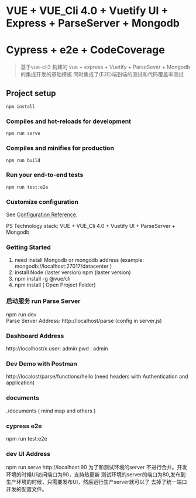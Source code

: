 <!--
 * @Author: Json.Xu
 * @Date: 2019-12-21 14:51:07
 * @LastEditTime: 2022-07-16 01:38:50
 * @LastEditors: Json.Xu
 * @Description: 
 * @FilePath: \vue_vuetify_parseserver\README.md
 -->
# VUE + VUE_Cli 4.0 + Vuetify UI + Express + ParseServer + Mongodb 
# Cypress + e2e + CodeCoverage 
> 基于vue-cli3 构建的 vue + express + Vuetify + ParseSever + Mongodb的集成开发的基础模板
> 同时集成了(E2E)端到端的测试和代码覆盖率测试


## Project setup
```
npm install 
```

### Compiles and hot-reloads for development
```
npm run serve
```

### Compiles and minifies for production
```
npm run build
```


### Run your end-to-end tests
```
npm run test:e2e
```


### Customize configuration
See [Configuration Reference](https://cli.vuejs.org/config/).


PS Technology stack:
VUE + VUE_Cli 4.0 + Vuetify UI + ParseServer + Mongodb 

### Getting Started
1. need install Mongodb or mongodb address (example: mongodb://localhost:27017/datacenter )
2. install Node (laster version) npm (laster version)
3. npm install -g @vue/cli 
4. npm install ( Open Project Folder)

### 启动服务 run Parse Server 
npm run dev  
Parse Server Address: http://localhost/parse (config in server.js)

### Dashboard Address
http://localhost/x
user: admin
pwd : admin

### Dev Demo with Postman 
http://localost/parse/functions/hello (need headers with Authentication and application)

### documents 
./documents ( mind map and others )


### cypress e2e 
npm run test:e2e 

### dev UI Address 
npm run serve 
http://localhost:90
为了和测试环境的server 不进行合并。开发环境的时候UI访问端口为90，支持热更新
测试环境的server的端口为80,发布到生产环境的时候，只需要发布UI，然后运行生产server就可以了
去掉了统一端口开发的配置文件。
